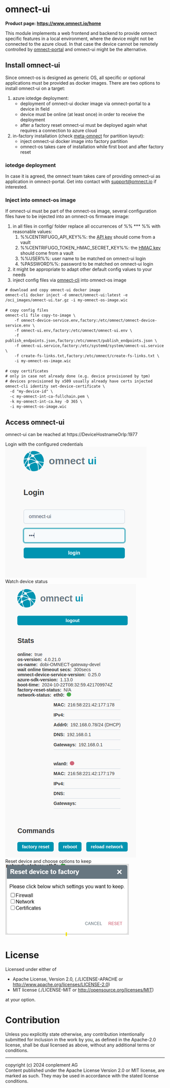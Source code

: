 # omnect-ui
**Product page: https://www.omnect.io/home**

This module implements a web frontend and backend to provide omnect specific features in a local environment, where the device might not be connected to the azure cloud. In that case the device cannot be remotely controlled by [omnect-portal](https://cp.omnect.conplement.cloud/) and omnect-ui might be the alternative.

## Install omnect-ui

Since omnect-os is designed as generic OS, all specific or optional applications must be provided as docker images. There are two options to install omnect-ui on a target:
1. azure iotedge deployment:
   - deployment of omnect-ui docker image via omnect-portal to a device in field
   - device must be online (at least once) in order to receive the deployment
   - after a factory reset omnect-ui must be deployed again what requires a connection to azure cloud
2. in-factory installation (check [meta-omnect](https://github.com/omnect/meta-omnect) for partition layout):
   - inject omnect-ui docker image into factory partition
   - omnect-os takes care of installation while first boot and after factory reset

### iotedge deployment

In case it is agreed, the omnect team takes care of providing omnect-ui as application in omnect-portal. Get into contact with support@omnect.io if interested.

### Inject into omnect-os image

If omnect-ui must be part of the omnect-os image, several configuration files have to be injected into an omnect-os firmware image:
1.  in all files in config/ folder replace all occurrences of %% *** %% with reasonable values:
    1.  %%CENTRIFUGO_API_KEY%%: the [API key](https://centrifugal.dev/docs/server/server_api#http-api) should come from a vault
    2.  %%CENTRIFUGO_TOKEN_HMAC_SECRET_KEY%%: the [HMAC key](https://centrifugal.dev/docs/server/authentication) should come from a vault
    3.  %%USER%%: user name to be matched on omnect-ui login
    4.  %PASSWORD%%: password to be matched on omnect-ui login
2.  it might be appropriate to adapt other default config values to your needs
3.  inject config files via [omnect-cli](https://github.com/omnect/omnect-cli) into omnect-os image
```
# download and copy omnect-ui docker image
omnect-cli docker inject -d omnect/omnect-ui:latest -e /oci_images/omnect-ui.tar.gz -i my-omnect-os-image.wic

# copy config files
omnect-cli file copy-to-image \
	-f omnect-device-service.env,factory:/etc/omnect/omnect-device-service.env \
	-f omnect-ui.env,factory:/etc/omnect/omnect-ui.env \
	-f publish_endpoints.json,factory:/etc/omnect/publish_endpoints.json \
	-f omnect-ui.service,factory:/etc/systemd/system/omnect-ui.service \
	-f create-fs-links.txt,factory:/etc/omnect/create-fs-links.txt \
	-i my-omnect-os-image.wic

# copy certificates
# only in case not already done (e.g. device provisioned by tpm)
# devices provisioned by x509 usually already have certs injected
omnect-cli identity set-device-certificate \
  -d "my-device-id" \
  -c my-omnect-int-ca-fullchain.pem \
  -k my-omnect-int-ca.key -D 365 \
  -i my-omnect-os-image.wic
```

## Access omnect-ui

omnect-ui can be reached at https://DeviceHostnameOrIp:1977<br>

Login with the configured credentials<br>
![login](docu/login.png)<br>
Watch device status<br>
![login](docu/main.png)<br>
Reset device and choose options to keep<br>
![factory-reset](docu/factory-reset.png)

# License

Licensed under either of
* Apache License, Version 2.0, (./LICENSE-APACHE or <http://www.apache.org/licenses/LICENSE-2.0>)
* MIT license (./LICENSE-MIT or <http://opensource.org/licenses/MIT>)

at your option.

# Contribution

Unless you explicitly state otherwise, any contribution intentionally
submitted for inclusion in the work by you, as defined in the Apache-2.0
license, shall be dual licensed as above, without any additional terms or
conditions.

---

copyright (c) 2024 conplement AG<br>
Content published under the Apache License Version 2.0 or MIT license, are marked as such. They may be used in accordance with the stated license conditions.
